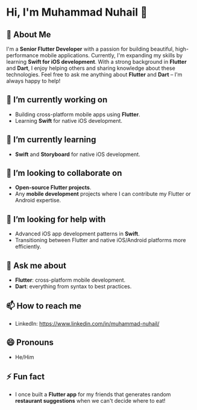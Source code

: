 # Hi, I'm Muhammad Nuhail 👋

## 🚀 About Me
I'm a **Senior Flutter Developer** with a passion for building beautiful, high-performance mobile applications. Currently, I'm expanding my skills by learning **Swift for iOS development**. With a strong background in **Flutter** and **Dart**, I enjoy helping others and sharing knowledge about these technologies. Feel free to ask me anything about **Flutter** and **Dart** – I'm always happy to help!

## 🔭 I’m currently working on
- Building cross-platform mobile apps using **Flutter**.
- Learning **Swift** for native iOS development.

## 🌱 I’m currently learning
- **Swift** and **Storyboard** for native iOS development.

## 👯 I’m looking to collaborate on
- **Open-source Flutter projects**.
- Any **mobile development** projects where I can contribute my Flutter or Android expertise.

## 🤔 I’m looking for help with
- Advanced iOS app development patterns in **Swift**.
- Transitioning between Flutter and native iOS/Android platforms more efficiently.

## 💬 Ask me about
- **Flutter**: cross-platform mobile development.
- **Dart**: everything from syntax to best practices.

## 📫 How to reach me
- LinkedIn: https://www.linkedin.com/in/muhammad-nuhail/

## 😄 Pronouns
- He/Him

## ⚡ Fun fact
- I once built a **Flutter app** for my friends that generates random **restaurant suggestions** when we can't decide where to eat!
